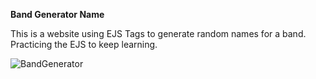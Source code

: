 **Band Generator Name**

This is a website using EJS Tags to generate random names for a band. Practicing the EJS to keep learning.

![BandGenerator](https://github.com/Elswee13/MyNodeJSProjects/assets/77897104/4c299829-821e-4171-9afa-b18fafb8edb6)
